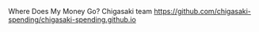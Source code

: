 Where Does My Money Go? Chigasaki team https://github.com/chigasaki-spending/chigasaki-spending.github.io